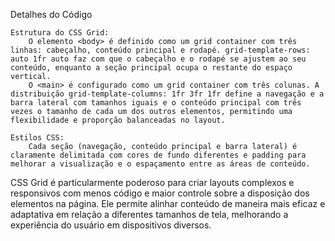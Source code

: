 Detalhes do Código

    Estrutura do CSS Grid:
        O elemento <body> é definido como um grid container com três linhas: cabeçalho, conteúdo principal e rodapé. grid-template-rows: auto 1fr auto faz com que o cabeçalho e o rodapé se ajustem ao seu conteúdo, enquanto a seção principal ocupa o restante do espaço vertical.
        O <main> é configurado como um grid container com três colunas. A distribuição grid-template-columns: 1fr 3fr 1fr define a navegação e a barra lateral com tamanhos iguais e o conteúdo principal com três vezes o tamanho de cada um dos outros elementos, permitindo uma flexibilidade e proporção balanceadas no layout.

    Estilos CSS:
        Cada seção (navegação, conteúdo principal e barra lateral) é claramente delimitada com cores de fundo diferentes e padding para melhorar a visualização e o espaçamento entre as áreas de conteúdo.

CSS Grid é particularmente poderoso para criar layouts complexos e responsivos com menos código e maior controle sobre a disposição dos elementos na página. Ele permite alinhar conteúdo de maneira mais eficaz e adaptativa em relação a diferentes tamanhos de tela, melhorando a experiência do usuário em dispositivos diversos.